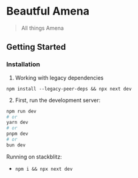 # Beautful Amena

> All things Amena

## Getting Started

### Installation


1. Working with legacy dependencies


`npm install --legacy-peer-deps && npx next dev`

2. First, run the development server:

```bash
npm run dev
# or
yarn dev
# or
pnpm dev
# or
bun dev
```

Running on stackblitz:

- `npm i && npx next dev`
